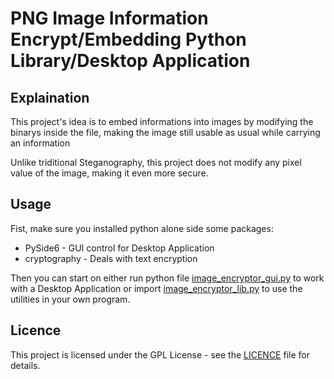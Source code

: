 # PNG Image Information Encrypt/Embedding Python Library/Desktop Application 

## Explaination
This project's idea is to embed informations into images by modifying the binarys inside the file, making the image still usable as usual while carrying an information

Unlike triditional Steganography, this project does not modify any pixel value of the image, making it even more secure.
## Usage
Fist, make sure you installed python alone side some packages:
- PySide6 - GUI control for Desktop Application
- cryptography - Deals with text encryption

Then you can start on either run python file [image_encryptor_gui.py](image_encryptor_gui.py) to work with a Desktop Application or import [image_encryptor_lib.py](image_encryptor_lib.py) to use the utilities in your own program.
## Licence
This project is licensed under the GPL License - see the [LICENCE](LICENCE) file for details.
